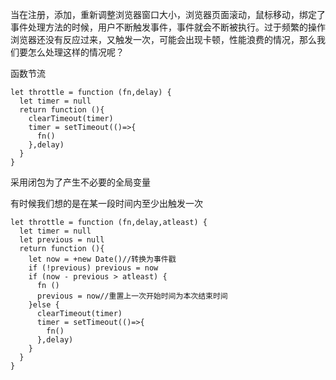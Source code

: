 当在注册，添加，重新调整浏览器窗口大小，浏览器页面滚动，鼠标移动，绑定了事件处理方法的时候，用户不断触发事件，事件就会不断被执行。过于频繁的操作浏览器还没有反应过来，又触发一次，可能会出现卡顿，性能浪费的情况，那么我们要怎么处理这样的情况呢？

函数节流

```
let throttle = function (fn,delay) {
  let timer = null
  return function (){
    clearTimeout(timer)
    timer = setTimeout(()=>{
      fn()
    },delay)
  }
}
```
采用闭包为了产生不必要的全局变量

有时候我们想的是在某一段时间内至少出触发一次
```
let throttle = function (fn,delay,atleast) {
  let timer = null
  let previous = null
  return function (){
    let now = +new Date()//转换为事件戳
    if (!previous) previous = now
    if (now - previous > atleast) {
      fn ()
      previous = now//重置上一次开始时间为本次结束时间
    }else {
      clearTimeout(timer) 
      timer = setTimeout(()=>{
        fn()
      },delay)
    }
  }
}
```
